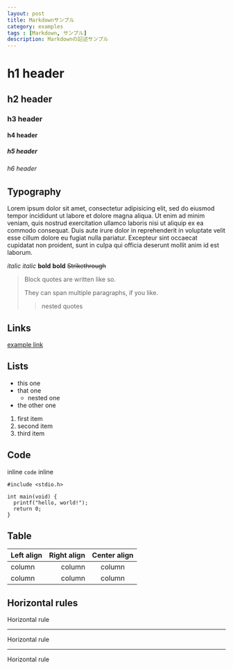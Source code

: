 ```yaml
---
layout: post
title: Markdownサンプル
category: examples
tags : [Markdown, サンプル]
description: Markdownの記述サンプル
---
```

h1 header
============

h2 header
------------

### h3 header

#### h4 header

##### h5 header

###### h6 header

## Typography
Lorem ipsum dolor sit amet, consectetur adipisicing elit, sed do eiusmod tempor incididunt ut labore et dolore magna aliqua. Ut enim ad minim veniam, quis nostrud exercitation ullamco laboris nisi ut aliquip ex ea commodo consequat. Duis aute irure dolor in reprehenderit in voluptate velit esse cillum dolore eu fugiat nulla pariatur. Excepteur sint occaecat cupidatat non proident, sunt in culpa qui officia deserunt mollit anim id est laborum.

*italic* _italic_
__bold__ **bold**
~~Strikethrough~~

> Block quotes are
> written like so.
>
> They can span multiple paragraphs,
> if you like.
>
>> nested quotes

## Links
[example link](http://www.example.com)

## Lists
- this one
- that one
  - nested one
- the other one

1. first item
2. second item
3. third item

## Code
inline `code` inline

~~~
#include <stdio.h>

int main(void) {
  printf("hello, world!");
  return 0;
}
~~~

## Table
| Left align | Right align | Center align |
|:-----------|------------:|:------------:|
| column     |      column |    column    |
| column     |      column |    column    |

## Horizontal rules

Horizontal rule

---

Horizontal rule

***

Horizontal rule
